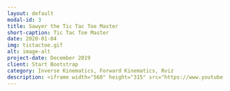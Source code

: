 ```yaml
---
layout: default
modal-id: 3
title: Sawyer the Tic Tac Toe Master
short-caption: Tic Tac Toe Master
date: 2020-01-04
img: tictactoe.gif
alt: image-alt
project-date: December 2019
client: Start Bootstrap
category: Inverse Kinematics, Forward Kinematics, Rviz
description: <iframe width="560" height="315" src="https://www.youtube.com/embed/J4vcd4qHMO0" frameborder="0" allow="accelerometer; autoplay; encrypted-media; gyroscope; picture-in-picture" allowfullscreen></iframe>
---
```

